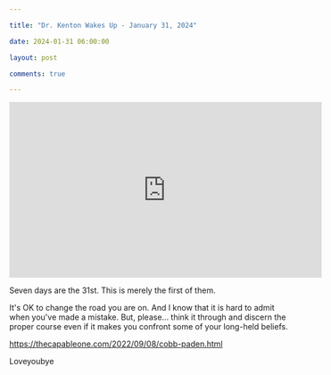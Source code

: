 ```yaml
---

title: "Dr. Kenton Wakes Up - January 31, 2024"

date: 2024-01-31 06:00:00

layout: post

comments: true

---
```



<iframe width="560" height="315" src="https://www.youtube.com/embed/xezGkLqyj68?si=BUDecbJQnhqbAq1I" title="YouTube video player" frameborder="0" allow="accelerometer; autoplay; clipboard-write; encrypted-media; gyroscope; picture-in-picture; web-share" allowfullscreen></iframe>


Seven days are the 31st. This is merely the first of them.

It's OK to change the road you are on. And I know that it is hard to admit when you've made a mistake. But, please... think it through and discern the proper course even if it makes you confront some of your long-held beliefs.

https://thecapableone.com/2022/09/08/cobb-paden.html

Loveyoubye